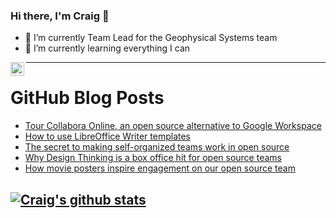 ### Hi there, I'm Craig 👋

<!--
**CraigTeelFugro/CraigTeelFugro** is a ✨ _special_ ✨ repository because its `README.md` (this file) appears on your GitHub profile.

Here are some ideas to get you started:
-->

- 🔭 I’m currently Team Lead for the Geophysical Systems team
- 🌱 I’m currently learning everything I can

[<img align="left" alt="Craig Teel | LinkedIn" width="22px" src="https://cdn.jsdelivr.net/npm/simple-icons@v3/icons/linkedin.svg" />][linkedin]

---

# GitHub Blog Posts

<!-- BLOG-POST-LIST:START -->
- [Tour Collabora Online, an open source alternative to Google Workspace](https://opensource.com/article/22/7/open-source-collabora-online)
- [How to use LibreOffice Writer templates](https://opensource.com/article/22/7/libreoffice-writer-templates)
- [The secret to making self-organized teams work in open source](https://opensource.com/article/22/7/secret-self-organized-teams)
- [Why Design Thinking is a box office hit for open source teams](https://opensource.com/article/22/7/design-thinking-open-source-teams)
- [How movie posters inspire engagement on our open source team](https://opensource.com/article/22/7/design-thinking-engagement-movie-poster)
<!-- BLOG-POST-LIST:END -->

## [![Craig's github stats](https://github-readme-stats.vercel.app/api?username=craigteelfugro)](https://github.com/anuraghazra/github-readme-stats)


[linkedin]: https://linkedin.com/in/craig-teel-b8786771

